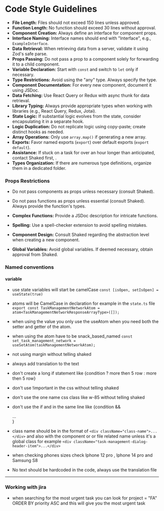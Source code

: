 # Code Style Guidelines

- **File Length:** Files should not exceed 150 lines unless approved.
- **Function Length:** No function should exceed 30 lines without approval.
- **Component Creation:** Always define an interface for component props.
- **Interface Naming:** Interface names should end with "Interface", e.g., `ExampleInterface`.
- **Data Retrieval:** When retrieving data from a server, validate it using Zod's safe parse.
- **Props Passing:** Do not pass a prop to a component solely for forwarding it to a child component.
- **Variable Declaration:** Start with `const` and switch to `let` only if necessary.
- **Type Restrictions:** Avoid using the "any" type. Always specify the type.
- **Component Documentation:** For every new component, document it using JSDoc.
- **Data Fetching:** Use React Query or Redux with async thunk for data retrieval.
- **Library Typing:** Always provide appropriate types when working with libraries (e.g., React Query, Redux, Jotai).
- **State Logic:** If substantial logic evolves from the state, consider encapsulating it in a separate hook.
- **Logic Duplication:** Do not replicate logic using copy-paste; create distinct hooks as needed.
- **Array Operations:** Only use `array.map()` if generating a new array.
- **Exports:** Favor named exports (`export`) over default exports (`export default`).
- **Assistance:** If stuck on a task for over an hour longer than anticipated, contact Shaked first, .
- **Types Organization:** If there are numerous type definitions, organize them in a dedicated folder.
  
### Props Restrictions
- Do not pass components as props unless necessary (consult Shaked).
- Do not pass functions as props unless essential (consult Shaked). Always provide the function's types.

- **Complex Functions:** Provide a JSDoc description for intricate functions.
- **Spelling:** Use a spell-checker extension to avoid spelling mistakes.
- **Component Design:** Consult Shaked regarding the abstraction level when creating a new component.
- **Global Variables:** Avoid global variables. If deemed necessary, obtain approval from Shaked.

### Named conventions
#### variable
* use state variables will start be camelCase ``` const [isOpen, setIsOpen] = useState(true) ```
* atoms will be CamelCase in declaration for example in the ``` state.ts ``` file ``` export const TaskManagementNetworkAtom = atom<TaskManagementNetworkResponseArrayType>([]); ```
* when using the value you only use the useAtom when you need both the setter and getter of the atom.
* when using the atom have to be snack_based_named ``` const set_task_management_network = useSetAtom(taskManagementNetworkAtom); ``` 

* not using margin without telling shaked
* always add translation to the text
* don't create a long if statement like {condition ? more then 5 row : more then 5 row}
* don't use !important in the css without telling shaked
* don't use the one name css class like w-85 without telling shaked
* don't use the if and in the same line like {condition && <div>...</div>}
* class name should be in the format of ``` <div className="class-name">...</div> ``` and also with the component or or file related name unless it's a global class for example ``` <div className="task-management-dialog-header-item">...</div> ```
* when checking phones sizes check Iphone 12 pro , Iphone 14 pro and Samsung S8
* No text should be hardcoded in the code, always use the translation file

---------

### Working with jira 
* when searching for the most urgent task you can look for project = "FA" ORDER BY priority ASC and this will give you the most urgent task